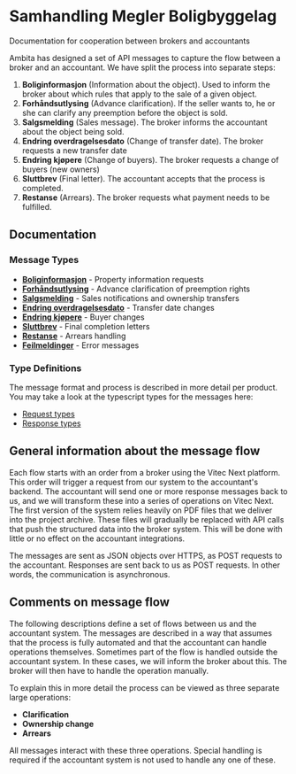 # Samhandling Megler Boligbyggelag

Documentation for cooperation between brokers and accountants

Ambita has designed a set of API messages to capture the flow between a broker and an accountant. We have split the process into separate steps:

1. **Boliginformasjon** (Information about the object). Used to inform the broker about which rules that apply to the sale of a given object.
2. **Forhåndsutlysing** (Advance clarification). If the seller wants to, he or she can clarify any preemption before the object is sold.
3. **Salgsmelding** (Sales message). The broker informs the accountant about the object being sold.
4. **Endring overdragelsesdato** (Change of transfer date). The broker requests a new transfer date
5. **Endring kjøpere** (Change of buyers). The broker requests a change of buyers (new owners)
6. **Sluttbrev** (Final letter). The accountant accepts that the process is completed.
7. **Restanse** (Arrears). The broker requests what payment needs to be fulfilled.

## Documentation

### Message Types

* **[Boliginformasjon](docs/boliginformasjon.md)** - Property information requests
* **[Forhåndsutlysing](docs/forhandsutlysing.md)** - Advance clarification of preemption rights
* **[Salgsmelding](docs/salgsmelding.md)** - Sales notifications and ownership transfers
* **[Endring overdragelsesdato](docs/endring-overdragelsesdato.md)** - Transfer date changes
* **[Endring kjøpere](docs/endring-kjopere.md)** - Buyer changes
* **[Sluttbrev](docs/sluttbrev.md)** - Final completion letters
* **[Restanse](docs/restanse.md)** - Arrears handling
* **[Feilmeldinger](docs/feilmeldinger.md)** - Error messages

### Type Definitions

The message format and process is described in more detail per product. You may take a look at the typescript types for the messages here:

* [Request types](requestTypes.ts)
* [Response types](callbackTypes.ts)

## General information about the message flow

Each flow starts with an order from a broker using the Vitec Next platform. This order will trigger a request from our system to the accountant's backend. The accountant will send one or more response messages back to us, and we will transform these into a series of operations on Vitec Next. The first version of the system relies heavily on PDF files that we deliver into the project archive. These files will gradually be replaced with API calls that push the structured data into the broker system. This will be done with little or no effect on the accountant integrations.

The messages are sent as JSON objects over HTTPS, as POST requests to the accountant. Responses are sent back to us as POST requests. In other words, the communication is asynchronous.

## Comments on message flow

The following descriptions define a set of flows between us and the accountant system. The messages are described in a way that assumes that the process is fully automated and that the accountant can handle operations themselves. Sometimes part of the flow is handled outside the accountant system. In these cases, we will inform the broker about this. The broker will then have to handle the operation manually.

To explain this in more detail the process can be viewed as three separate large operations: 

 * **Clarification**
 * **Ownership change**
 * **Arrears**

All messages interact with these three operations. Special handling is required if the accountant system is not used to handle any one of these.
